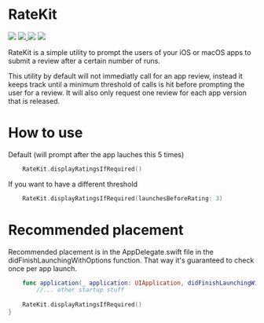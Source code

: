 # RateKit

<p>
    <img src="https://github.com/fserrazes/RateKit/actions/workflows/CI.yml/badge.svg" />
    <a href="https://github.com/apple/swift-package-manager">
      <img src="https://img.shields.io/badge/spm-compatible-brightgreen.svg?style=flat" />
    </a>
    <img src="https://img.shields.io/badge/iOS-12.0+-orange.svg" />
    <img src="https://img.shields.io/badge/macOs-10.15+-orange.svg" />
</p>

RateKit is a simple utility to prompt the users of your iOS or macOS apps to submit a review after a certain number of runs.

This utility by default will not immediatly call for an app review, instead it keeps track until a minimum threshold of calls is hit before prompting the user for a review. It will also only request one review for each app version that is released.

# How to use

Default (will prompt after the app lauches this 5 times)

```swift
    RateKit.displayRatingsIfRequired()
```

If you want to have a different threshold

```swift
    RateKit.displayRatingsIfRequired(launchesBeforeRating: 3)

```

# Recommended placement

Recommended placement is in the AppDelegate.swift file in the didFinishLaunchingWithOptions function. That way it's guaranteed to check once per app launch.

```swift
    func application(_ application: UIApplication, didFinishLaunchingWithOptions launchOptions: [UIApplication.LaunchOptionsKey: Any]?) -> Bool {
        //... other startup stuff
        
    RateKit.displayRatingsIfRequired()
}
```
